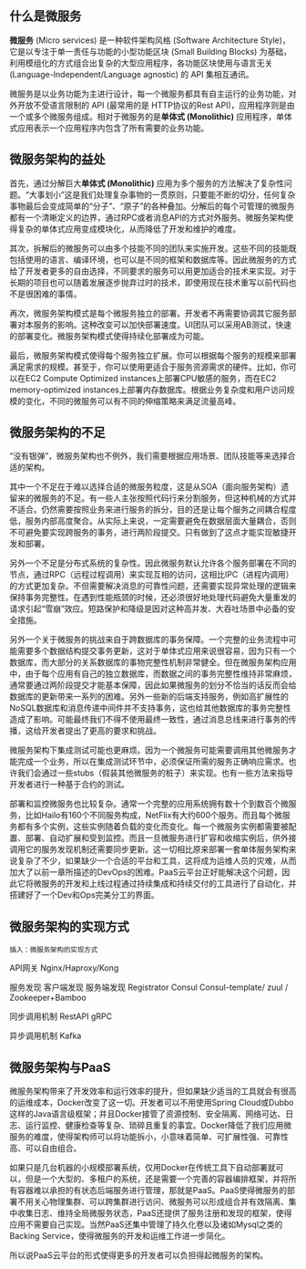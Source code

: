 ## 什么是微服务

**微服务** \(Micro services\) 是一种软件架构风格 \(Software Architecture Style\)，它是以专注于单一责任与功能的小型功能区块 \(Small Building Blocks\) 为基础，利用模组化的方式组合出复杂的大型应用程序，各功能区块使用与语言无关 \(Language-Independent\/Language agnostic\) 的 API 集相互通讯。

微服务是以业务功能为主进行设计，每一个微服务都具有自主运行的业务功能，对外开放不受语言限制的 API \(最常用的是 HTTP协议的Rest API\)，应用程序则是由一个或多个微服务组成。相对于微服务的是**单体式 \(Monolithic\)** 应用程序，单体式应用表示一个应用程序内包含了所有需要的业务功能。

## **微服务架构的益处**

首先，通过分解巨大**单体式 \(Monolithic\)** 应用为多个服务的方法解决了复杂性问题。“大事划小”这是我们处理复杂事物的一贯原则，只要能不断的切分，任何复杂事物最后会变成简单的“分子”、“原子”的各种叠加。分解后的每个可管理的微服务都有一个清晰定义的边界，通过RPC或者消息API的方式对外服务。微服务架构使得复杂的单体式应用变成模块化，从而降低了开发和维护的难度。

其次，拆解后的微服务可以由多个技能不同的团队来实施开发。这些不同的技能既包括使用的语言、编译环境，也可以是不同的框架和数据库等。因此微服务的方式给了开发者更多的自由选择，不同要求的服务可以用更加适合的技术来实现。对于长期的项目也可以随着发展逐步抛弃过时的技术，即使用现在技术重写以前代码也不是很困难的事情。

再次，微服务架构模式是每个微服务独立的部署。开发者不再需要协调其它服务部署对本服务的影响。这种改变可以加快部署速度。UI团队可以采用AB测试，快速的部署变化。微服务架构模式使得持续化部署成为可能。

最后，微服务架构模式使得每个服务独立扩展。你可以根据每个服务的规模来部署满足需求的规模。甚至于，你可以使用更适合于服务资源需求的硬件。比如，你可以在EC2 Compute Optimized instances上部署CPU敏感的服务，而在EC2 memory-optimized instances上部署内存数据库。根据业务复杂度和用户访问规模的变化，不同的微服务可以有不同的伸缩策略来满足流量高峰。

## **微服务架构的不足**

“没有银弹”，微服务架构也不例外，我们需要根据应用场景、团队技能等来选择合适的架构。

其中一个不足在于难以选择合适的微服务粒度，这是从SOA（面向服务架构）遗留来的微服务的不足。有一些人主张按照代码行来分割服务，但这种机械的方式并不适合。仍然需要按照业务来进行服务的拆分，目的还是让每个服务之间耦合程度低，服务内部高度聚合。从实际上来说，一定需要避免在数据层面大量耦合，否则不可避免要实现跨服务的事务，进行两阶段提交。只有做到了这点才能实现敏捷开发和部署。

另外一个不足是分布式系统的复杂性。因此微服务默认允许各个服务部署在不同的节点，通过RPC（远程过程调用）来实现互相的访问，这相比IPC（进程内调用）的方式更加复杂。不但需要解决消息的可靠性问题，还需要实现异常处理的逻辑来保持事务完整性。在遇到性能瓶颈的时候，还必须很好地处理代码避免大量重发的请求引起“雪崩”效应。短路保护和降级是因对这种高并发、大吞吐场景中必备的安全措施。

另外一个关于微服务的挑战来自于跨数据库的事务保障。一个完整的业务流程中可能需要多个数据结构提交事务更新，这对于单体式应用来说很容易，因为只有一个数据库，而大部分的关系数据库的事物完整性机制非常健全。但在微服务架构应用中，由于每个应用有自己的独立数据库，而数据之间的事务完整性维持非常麻烦，通常要通过两阶段提交才能基本保障，因此如果微服务的划分不恰当的话反而会给数据库的更新带来一系列的困难。另外一些新的后端支持服务，例如高扩展性的NoSQL数据库和消息传递中间件并不支持事务，这也给其他数据库的事务完整性造成了影响。可能最终我们不得不使用最终一致性，通过消息总线来进行事务的传播，这给开发者提出了更高的要求和挑战。

微服务架构下集成测试可能也更麻烦。因为一个微服务可能需要调用其他微服务才能完成一个业务，所以在集成测试环节中，必须保证所需的服务正确响应需求。也许我们会通过一些stubs（假装其他微服务的桩子）来实现。也有一些方法来指导开发者进行一种基于合约的测试。

部署和监控微服务也比较复杂。通常一个完整的应用系统拥有数十个到数百个微服务，比如Hailo有160个不同服务构成，NetFlix有大约600个服务。而且每个微服务都有多个实例，这些实例随着负载的变化而变化。每一个微服务实例都需要被配置、部署、自动扩展和受到监控。而且一旦微服务进行扩容和收缩实例后，供外接调用它的服务发现机制还需要同步更新。这一切相比原来部署一套单体服务架构来说复杂了不少，如果缺少一个合适的平台和工具，这将成为运维人员的灾难，从而加大了以前一章所描述的DevOps的困难。PaaS云平台正好能解决这个问题，因此它将微服务的开发和上线过程通过持续集成和持续交付的工具进行了自动化，并搭建好了一个Dev和Ops完美分工的界面。

## 微服务架构的实现方式

```
插入：微服务架构的实现方式
```

API网关 Nginx\/Haproxy\/Kong

服务发现 客户端发现 服务端发现 Registrator Consul Consul-template\/ zuul \/ Zookeeper+Bamboo

同步调用机制 RestAPI gRPC

异步调用机制 Kafka

## 微服务架构与PaaS

微服务架构带来了开发效率和运行效率的提升，但如果缺少适当的工具就会有很高的运维成本，Docker改变了这一切。开发者可以不用使用Spring Cloud或Dubbo这样的Java语言级框架；并且Docker接管了资源控制、安全隔离、网络可达、日志、运行监控、健康检查等复杂、琐碎且重复的事宜。Docker降低了我们应用微服务的难度，使得架构师可以将功能拆小，小意味着简单、可扩展性强、可靠性高、可以自由组合。

如果只是几台机器的小规模部署系统，仅用Docker在传统工具下自动部署就可以，但是一个大型的、多租户的系统，还是需要一个完善的容器编排框架，并将所有容器难以承担的有状态后端服务进行管理，那就是PaaS。PaaS使得微服务的部署不用关心物理集群、可以跨集群进行访问、微服务可以形成组合并有效隔离、集中收集日志、维持全局微服务状态，PaaS还提供了服务注册和发现的框架，使得应用不需要自己实现。当然PaaS还集中管理了持久化卷以及诸如Mysql之类的Backing Service，使得微服务的开发和运维工作进一步简化。

所以说PaaS云平台的形式使得更多的开发者可以负担得起微服务的架构。

